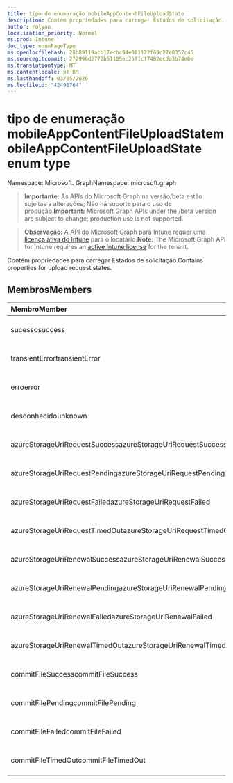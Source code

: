 ```yaml
---
title: tipo de enumeração mobileAppContentFileUploadState
description: Contém propriedades para carregar Estados de solicitação.
author: rolyon
localization_priority: Normal
ms.prod: Intune
doc_type: enumPageType
ms.openlocfilehash: 28b89119acb17ecbc94e081122f69c27e0357c45
ms.sourcegitcommit: 272996d2772b51105ec25f1cf7482ecda3b74ebe
ms.translationtype: MT
ms.contentlocale: pt-BR
ms.lasthandoff: 03/05/2020
ms.locfileid: "42491764"
---
```

# <a name="mobileappcontentfileuploadstate-enum-type"></a><span data-ttu-id="5cbf3-103">tipo de enumeração mobileAppContentFileUploadState</span><span class="sxs-lookup"><span data-stu-id="5cbf3-103">mobileAppContentFileUploadState enum type</span></span>

<span data-ttu-id="5cbf3-104">Namespace: Microsoft. Graph</span><span class="sxs-lookup"><span data-stu-id="5cbf3-104">Namespace: microsoft.graph</span></span>

> <span data-ttu-id="5cbf3-105">**Importante:** As APIs do Microsoft Graph na versão/beta estão sujeitas a alterações; Não há suporte para o uso de produção.</span><span class="sxs-lookup"><span data-stu-id="5cbf3-105">**Important:** Microsoft Graph APIs under the /beta version are subject to change; production use is not supported.</span></span>

> <span data-ttu-id="5cbf3-106">**Observação:** A API do Microsoft Graph para Intune requer uma [licença ativa do Intune](https://go.microsoft.com/fwlink/?linkid=839381) para o locatário.</span><span class="sxs-lookup"><span data-stu-id="5cbf3-106">**Note:** The Microsoft Graph API for Intune requires an [active Intune license](https://go.microsoft.com/fwlink/?linkid=839381) for the tenant.</span></span>

<span data-ttu-id="5cbf3-107">Contém propriedades para carregar Estados de solicitação.</span><span class="sxs-lookup"><span data-stu-id="5cbf3-107">Contains properties for upload request states.</span></span>

## <a name="members"></a><span data-ttu-id="5cbf3-108">Membros</span><span class="sxs-lookup"><span data-stu-id="5cbf3-108">Members</span></span>
|<span data-ttu-id="5cbf3-109">Membro</span><span class="sxs-lookup"><span data-stu-id="5cbf3-109">Member</span></span>|<span data-ttu-id="5cbf3-110">Valor</span><span class="sxs-lookup"><span data-stu-id="5cbf3-110">Value</span></span>|<span data-ttu-id="5cbf3-111">Descrição</span><span class="sxs-lookup"><span data-stu-id="5cbf3-111">Description</span></span>|
|:---|:---|:---|
|<span data-ttu-id="5cbf3-112">sucesso</span><span class="sxs-lookup"><span data-stu-id="5cbf3-112">success</span></span>|<span data-ttu-id="5cbf3-113">,0</span><span class="sxs-lookup"><span data-stu-id="5cbf3-113">0</span></span>|<span data-ttu-id="5cbf3-114">Ainda não documentado</span><span class="sxs-lookup"><span data-stu-id="5cbf3-114">Not yet documented</span></span>|
|<span data-ttu-id="5cbf3-115">transientError</span><span class="sxs-lookup"><span data-stu-id="5cbf3-115">transientError</span></span>|<span data-ttu-id="5cbf3-116">1 </span><span class="sxs-lookup"><span data-stu-id="5cbf3-116">1</span></span>|<span data-ttu-id="5cbf3-117">Ainda não documentado</span><span class="sxs-lookup"><span data-stu-id="5cbf3-117">Not yet documented</span></span>|
|<span data-ttu-id="5cbf3-118">erro</span><span class="sxs-lookup"><span data-stu-id="5cbf3-118">error</span></span>|<span data-ttu-id="5cbf3-119">2 </span><span class="sxs-lookup"><span data-stu-id="5cbf3-119">2</span></span>|<span data-ttu-id="5cbf3-120">Ainda não documentado</span><span class="sxs-lookup"><span data-stu-id="5cbf3-120">Not yet documented</span></span>|
|<span data-ttu-id="5cbf3-121">desconhecido</span><span class="sxs-lookup"><span data-stu-id="5cbf3-121">unknown</span></span>|<span data-ttu-id="5cbf3-122">3 </span><span class="sxs-lookup"><span data-stu-id="5cbf3-122">3</span></span>|<span data-ttu-id="5cbf3-123">Ainda não documentado</span><span class="sxs-lookup"><span data-stu-id="5cbf3-123">Not yet documented</span></span>|
|<span data-ttu-id="5cbf3-124">azureStorageUriRequestSuccess</span><span class="sxs-lookup"><span data-stu-id="5cbf3-124">azureStorageUriRequestSuccess</span></span>|<span data-ttu-id="5cbf3-125">100</span><span class="sxs-lookup"><span data-stu-id="5cbf3-125">100</span></span>|<span data-ttu-id="5cbf3-126">Ainda não documentado</span><span class="sxs-lookup"><span data-stu-id="5cbf3-126">Not yet documented</span></span>|
|<span data-ttu-id="5cbf3-127">azureStorageUriRequestPending</span><span class="sxs-lookup"><span data-stu-id="5cbf3-127">azureStorageUriRequestPending</span></span>|<span data-ttu-id="5cbf3-128">101</span><span class="sxs-lookup"><span data-stu-id="5cbf3-128">101</span></span>|<span data-ttu-id="5cbf3-129">Ainda não documentado</span><span class="sxs-lookup"><span data-stu-id="5cbf3-129">Not yet documented</span></span>|
|<span data-ttu-id="5cbf3-130">azureStorageUriRequestFailed</span><span class="sxs-lookup"><span data-stu-id="5cbf3-130">azureStorageUriRequestFailed</span></span>|<span data-ttu-id="5cbf3-131">102</span><span class="sxs-lookup"><span data-stu-id="5cbf3-131">102</span></span>|<span data-ttu-id="5cbf3-132">Ainda não documentado</span><span class="sxs-lookup"><span data-stu-id="5cbf3-132">Not yet documented</span></span>|
|<span data-ttu-id="5cbf3-133">azureStorageUriRequestTimedOut</span><span class="sxs-lookup"><span data-stu-id="5cbf3-133">azureStorageUriRequestTimedOut</span></span>|<span data-ttu-id="5cbf3-134">103</span><span class="sxs-lookup"><span data-stu-id="5cbf3-134">103</span></span>|<span data-ttu-id="5cbf3-135">Ainda não documentado</span><span class="sxs-lookup"><span data-stu-id="5cbf3-135">Not yet documented</span></span>|
|<span data-ttu-id="5cbf3-136">azureStorageUriRenewalSuccess</span><span class="sxs-lookup"><span data-stu-id="5cbf3-136">azureStorageUriRenewalSuccess</span></span>|<span data-ttu-id="5cbf3-137">200</span><span class="sxs-lookup"><span data-stu-id="5cbf3-137">200</span></span>|<span data-ttu-id="5cbf3-138">Ainda não documentado</span><span class="sxs-lookup"><span data-stu-id="5cbf3-138">Not yet documented</span></span>|
|<span data-ttu-id="5cbf3-139">azureStorageUriRenewalPending</span><span class="sxs-lookup"><span data-stu-id="5cbf3-139">azureStorageUriRenewalPending</span></span>|<span data-ttu-id="5cbf3-140">201</span><span class="sxs-lookup"><span data-stu-id="5cbf3-140">201</span></span>|<span data-ttu-id="5cbf3-141">Ainda não documentado</span><span class="sxs-lookup"><span data-stu-id="5cbf3-141">Not yet documented</span></span>|
|<span data-ttu-id="5cbf3-142">azureStorageUriRenewalFailed</span><span class="sxs-lookup"><span data-stu-id="5cbf3-142">azureStorageUriRenewalFailed</span></span>|<span data-ttu-id="5cbf3-143">202</span><span class="sxs-lookup"><span data-stu-id="5cbf3-143">202</span></span>|<span data-ttu-id="5cbf3-144">Ainda não documentado</span><span class="sxs-lookup"><span data-stu-id="5cbf3-144">Not yet documented</span></span>|
|<span data-ttu-id="5cbf3-145">azureStorageUriRenewalTimedOut</span><span class="sxs-lookup"><span data-stu-id="5cbf3-145">azureStorageUriRenewalTimedOut</span></span>|<span data-ttu-id="5cbf3-146">203</span><span class="sxs-lookup"><span data-stu-id="5cbf3-146">203</span></span>|<span data-ttu-id="5cbf3-147">Ainda não documentado</span><span class="sxs-lookup"><span data-stu-id="5cbf3-147">Not yet documented</span></span>|
|<span data-ttu-id="5cbf3-148">commitFileSuccess</span><span class="sxs-lookup"><span data-stu-id="5cbf3-148">commitFileSuccess</span></span>|<span data-ttu-id="5cbf3-149">300</span><span class="sxs-lookup"><span data-stu-id="5cbf3-149">300</span></span>|<span data-ttu-id="5cbf3-150">Ainda não documentado</span><span class="sxs-lookup"><span data-stu-id="5cbf3-150">Not yet documented</span></span>|
|<span data-ttu-id="5cbf3-151">commitFilePending</span><span class="sxs-lookup"><span data-stu-id="5cbf3-151">commitFilePending</span></span>|<span data-ttu-id="5cbf3-152">301</span><span class="sxs-lookup"><span data-stu-id="5cbf3-152">301</span></span>|<span data-ttu-id="5cbf3-153">Ainda não documentado</span><span class="sxs-lookup"><span data-stu-id="5cbf3-153">Not yet documented</span></span>|
|<span data-ttu-id="5cbf3-154">commitFileFailed</span><span class="sxs-lookup"><span data-stu-id="5cbf3-154">commitFileFailed</span></span>|<span data-ttu-id="5cbf3-155">302</span><span class="sxs-lookup"><span data-stu-id="5cbf3-155">302</span></span>|<span data-ttu-id="5cbf3-156">Ainda não documentado</span><span class="sxs-lookup"><span data-stu-id="5cbf3-156">Not yet documented</span></span>|
|<span data-ttu-id="5cbf3-157">commitFileTimedOut</span><span class="sxs-lookup"><span data-stu-id="5cbf3-157">commitFileTimedOut</span></span>|<span data-ttu-id="5cbf3-158">303</span><span class="sxs-lookup"><span data-stu-id="5cbf3-158">303</span></span>|<span data-ttu-id="5cbf3-159">Ainda não documentado</span><span class="sxs-lookup"><span data-stu-id="5cbf3-159">Not yet documented</span></span>|




